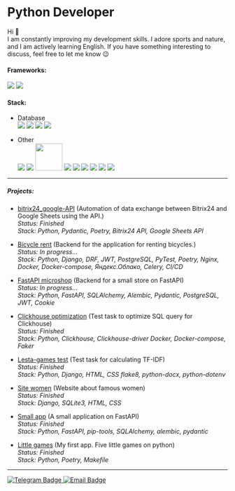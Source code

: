 # Python Developer
 Hi 👋 <br>
 I am constantly improving my development skills. I adore sports and nature, and I am actively learning English. If you have something interesting to discuss, feel free to let me know 😉

#### Frameworks:
<img src="https://img.shields.io/badge/django-4682B4?style=for-the-badge&logo=django&logoColor=white"> <img src="https://img.shields.io/badge/FastAPI-4682B4?style=for-the-badge&logo=FastAPI&logoColor=white"> 

#### Stack:
 - Database <br>
<img src="https://img.shields.io/badge/postgresql-2F4F4F?style=for-the-badge&logo=postgresql&logoColor=white"> <img src="https://img.shields.io/badge/sqlite-2F4F4F?style=for-the-badge&logo=sqlite&logoColor=white">
<img src="https://img.shields.io/badge/SQLAlchemy-2F4F4F?style=for-the-badge&logo=SQLAlchemy&logoColor=white"> <img src="https://img.shields.io/badge/Clickhouse-2F4F4F?style=for-the-badge&logo=Clickhouse&logoColor=white"> 

- Other<br>
<img src="https://img.shields.io/badge/DRF-black?style=for-the-badge&logo=django&logoColor=white"/> <img src="https://img.shields.io/badge/Pydantic-black?style=for-the-badge&logo=Pydantic&logoColor=white"/> 
<img src="https://encrypted-tbn0.gstatic.com/images?q=tbn:ANd9GcThZpFJoww_XrzcCUcFi0bsf51V9e4Rx668xQ&s" style="width:62px;"> <img src="https://img.shields.io/badge/Docker-black?style=for-the-badge&logo=Docker&logoColor=white"/>
<img src="https://img.shields.io/badge/Poetry-black?style=for-the-badge&logo=Poetry&logoColor=white"/> <img src="https://img.shields.io/badge/html-black?style=for-the-badge&logo=html5&logoColor=white"/>
<img src="https://img.shields.io/badge/css-black?style=for-the-badge&logo=css3&logoColor=white"/> <img src="https://img.shields.io/badge/Git-black?style=for-the-badge&logo=Git&logoColor=white"/> <img src="https://img.shields.io/badge/github-black?style=for-the-badge&logo=github&logoColor=white"/>

---

##### Projects:

- [bitrix24_google-API] (Automation of data exchange between Bitrix24 and Google Sheets using the API.)
  <br>_Status: Finished_
  <br>_Stack: Python, Pydantic, Poetry, Bitrix24 API, Google Sheets API_

- [Bicycle rent] (Backend for the application for renting bicycles.)
  <br>_Status: In progress..._
  <br>_Stack: Python, Django, DRF, JWT, PostgreSQL, PyTest, Poetry, Nginx, Docker, Docker-compose, Яндекс.Облако, Celery, CI/CD_

- [FastAPI microshop] (Backend for a small store on FastAPI)
  <br>_Status: In progress..._
  <br>_Stack: Python, FastAPI, SQLAlchemy, Alembic, Pydantic, PostgreSQL, JWT, Cookie_

- [Clickhouse optimization] (Test task to optimize SQL query for Clickhouse)
  <br>_Status: Finished_
  <br>_Stack: Python, Clickhouse, Clickhouse-driver  Docker, Docker-compose, Faker_

- [Lesta-games test] (Test task for calculating TF-IDF)
  <br>_Status: Finished_
  <br>_Stack: Python, Django, HTML, CSS flake8, python-docx, python-dotenv_

- [Site women] (Website about famous women)
  <br>_Status: Finished_
  <br>_Stack: Django, SQLite3, HTML, CSS_

- [Small app] (A small application on FastAPI)
  <br>_Status: Finished_
  <br>_Stack: Python, FastAPI, pip-tools, SQLAlchemy, alembic, pydantic_

- [Little games] (My first app. Five little games on python)
  <br>_Status: Finished_
  <br>_Stack: Python, Poetry, Makefile_

---

<div id="header" align="left">
  <div id="badges">
    <a href="https://t.me/dimnovo">
      <img src="https://img.shields.io/badge/Telegram-4682B4?style=for-the-badge&logo=telegram&logoColor=white" alt="Telegram Badge"/>
    </a>
    <a href="mailto:novozhilov812@gmail.com"> 
      <img src="https://img.shields.io/badge/email-red?style=for-the-badge&logo=gmail&logoColor=white" alt="Email Badge"/>
    </a>
  </div>
</div>

[//]: #

[bitrix24_google-API]: <https://github.com/Di-Nov/bitrix24_google-API->

[Bicycle rent]: <https://github.com/Di-Nov/bicycle_rent/tree/develop>

[FastAPI microshop]: <https://github.com/Di-Nov/FastAPI_microshop>

[Clickhouse optimization]: <https://github.com/Di-Nov/clickhouse_optimization_e-comet.io>

[Lesta-games test]: <https://github.com/Di-Nov/lesta_games_test>

[Site women]: <https://github.com/Di-Nov/django_site_women>



[Small app]: <https://github.com/Di-Nov/FastAPI_test>

[Little games]: <https://github.com/Di-Nov/python-project-49>





